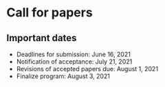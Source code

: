# Call for papers


## Important dates

* Deadlines for submission: June 16, 2021
* Notification of acceptance: July 21, 2021
* Revisions of accepted papers due: August 1, 2021
* Finalize program: August 3, 2021


<include src="https://amte2021.github.io/footer.html"></include>


